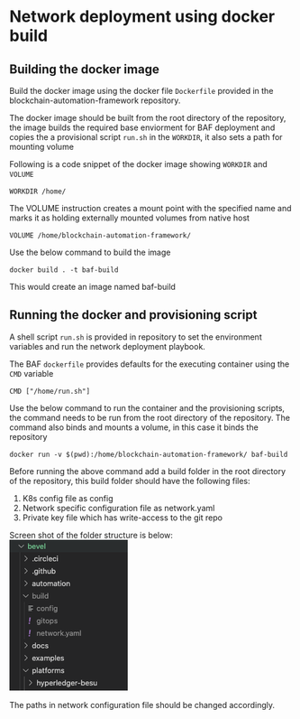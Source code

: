# Network deployment using docker build

## Building the docker image

Build the docker image using the docker file  `Dockerfile` provided in the blockchain-automation-framework repository.

The docker image should be built from the root directory of the repository, the image builds the required base enviorment for BAF deployment and copies the a provisional script `run.sh` in the `WORKDIR`, it also sets a path for mounting volume

Following is a code snippet of the docker image showing `WORKDIR` and `VOLUME`

``` shell
WORKDIR /home/
```
The VOLUME instruction creates a mount point with the specified name and marks it as holding externally mounted volumes from native host

``` shell
VOLUME /home/blockchain-automation-framework/
```

Use the below command to build the image
```
docker build . -t baf-build
```

This would create an image named baf-build



## Running the docker and provisioning script

A shell script `run.sh` is provided in repository to set the environment variables and run the network deployment playbook.  

The BAF `dockerfile` provides defaults for the executing container using the `CMD` variable

``` shell
CMD ["/home/run.sh"]
```
Use the below command to run the container and the provisioning scripts, the command needs to be run from the root directory of the repository. The command also binds and mounts a volume, in this case it binds the repository 

```shell
docker run -v $(pwd):/home/blockchain-automation-framework/ baf-build
```
Before running the above command add a build folder in the root directory of the repository, this build folder should have the following files:

1) K8s config file as config  
2) Network specific configuration file as network.yaml  
3) Private key file which has write-access to the git repo

Screen shot of the folder structure is below:
![](./../_static/DockerBuildFolder.png)

The paths in network configuration file should be changed accordingly.

